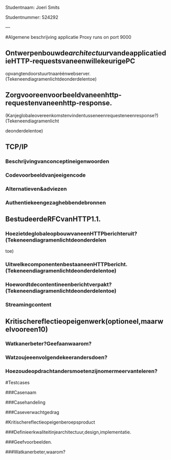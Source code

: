 Studentnaam: Joeri Smits

Studentnummer: 524292

‐‐‐

#Algemene beschrijving applicatie
Proxy runs on port 9000

## Ontwerpenbouwde*architectuur*vandeapplicatiedieHTTP‐requestsvaneenwillekeurigePC

opvangtendoorstuurtnaaréénwebserver.(Tekeneendiagramenlichtdeonderdelentoe)

## Zorgvooreenvoorbeeldvaneenhttp‐requestenvaneenhttp‐response.

(Kanjeglobaleovereenkomstenvindentusseneenrequesteneenresponse?) (Tekeneendiagramenlicht

deonderdelentoe)

## TCP/IP

### Beschrijvingvanconceptineigenwoorden

### Codevoorbeeldvanjeeigencode

### Alternatieven&adviezen

### Authentiekeengezaghebbendebronnen

## BestudeerdeRFCvanHTTP1.1.

### HoezietdeglobaleopbouwvaneenHTTPberichteruit?(Tekeneendiagramenlichtdeonderdelen

toe)

### UitwelkecomponentenbestaaneenHTTPbericht. (Tekeneendiagramenlichtdeonderdelentoe)

### Hoewordtdecontentineenberichtverpakt?(Tekeneendiagramenlichtdeonderdelentoe)

### Streamingcontent

## Kritischereflectieopeigenwerk(optioneel,maarwelvooreen10)

### Watkanerbeter?Geefaanwaarom?

### Watzoujeeenvolgendekeerandersdoen?

### Hoezoudeopdrachtandersmoetenzijnomermeervanteleren?

#Testcases

###Casenaam

###Casehandeling

###Caseverwachtgedrag

#Kritischereflectieopeigenberoepsproduct

###Definieerkwaliteitinjearchitectuur,design,implementatie.

###Geefvoorbeelden.

###Watkanerbeter,waarom?
